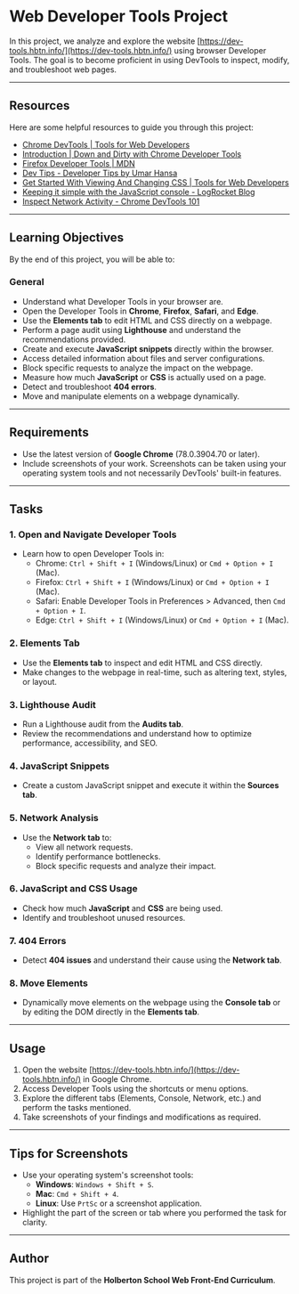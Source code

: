 
# Web Developer Tools Project

In this project, we analyze and explore the website [https://dev-tools.hbtn.info/](https://dev-tools.hbtn.info/) using browser Developer Tools. The goal is to become proficient in using DevTools to inspect, modify, and troubleshoot web pages.

---

## Resources

Here are some helpful resources to guide you through this project:

- [Chrome DevTools | Tools for Web Developers](https://developer.chrome.com/docs/devtools/)
- [Introduction | Down and Dirty with Chrome Developer Tools](https://www.youtube.com/watch?v=hfNx5HtJM-E)
- [Firefox Developer Tools | MDN](https://developer.mozilla.org/en-US/docs/Tools)
- [Dev Tips - Developer Tips by Umar Hansa](https://umaar.com/dev-tips/)
- [Get Started With Viewing And Changing CSS | Tools for Web Developers](https://developer.chrome.com/docs/devtools/css/)
- [Keeping it simple with the JavaScript console - LogRocket Blog](https://blog.logrocket.com/keeping-it-simple-with-the-javascript-console/)
- [Inspect Network Activity - Chrome DevTools 101](https://developer.chrome.com/docs/devtools/network/)

---

## Learning Objectives

By the end of this project, you will be able to:

### General
- Understand what Developer Tools in your browser are.
- Open the Developer Tools in **Chrome**, **Firefox**, **Safari**, and **Edge**.
- Use the **Elements tab** to edit HTML and CSS directly on a webpage.
- Perform a page audit using **Lighthouse** and understand the recommendations provided.
- Create and execute **JavaScript snippets** directly within the browser.
- Access detailed information about files and server configurations.
- Block specific requests to analyze the impact on the webpage.
- Measure how much **JavaScript** or **CSS** is actually used on a page.
- Detect and troubleshoot **404 errors**.
- Move and manipulate elements on a webpage dynamically.

---

## Requirements

- Use the latest version of **Google Chrome** (78.0.3904.70 or later).
- Include screenshots of your work. Screenshots can be taken using your operating system tools and not necessarily DevTools' built-in features.

---

## Tasks

### 1. Open and Navigate Developer Tools
- Learn how to open Developer Tools in:
  - Chrome: `Ctrl + Shift + I` (Windows/Linux) or `Cmd + Option + I` (Mac).
  - Firefox: `Ctrl + Shift + I` (Windows/Linux) or `Cmd + Option + I` (Mac).
  - Safari: Enable Developer Tools in Preferences > Advanced, then `Cmd + Option + I`.
  - Edge: `Ctrl + Shift + I` (Windows/Linux) or `Cmd + Option + I` (Mac).

### 2. Elements Tab
- Use the **Elements tab** to inspect and edit HTML and CSS directly.
- Make changes to the webpage in real-time, such as altering text, styles, or layout.

### 3. Lighthouse Audit
- Run a Lighthouse audit from the **Audits tab**.
- Review the recommendations and understand how to optimize performance, accessibility, and SEO.

### 4. JavaScript Snippets
- Create a custom JavaScript snippet and execute it within the **Sources tab**.

### 5. Network Analysis
- Use the **Network tab** to:
  - View all network requests.
  - Identify performance bottlenecks.
  - Block specific requests and analyze their impact.

### 6. JavaScript and CSS Usage
- Check how much **JavaScript** and **CSS** are being used.
- Identify and troubleshoot unused resources.

### 7. 404 Errors
- Detect **404 issues** and understand their cause using the **Network tab**.

### 8. Move Elements
- Dynamically move elements on the webpage using the **Console tab** or by editing the DOM directly in the **Elements tab**.

---

## Usage

1. Open the website [https://dev-tools.hbtn.info/](https://dev-tools.hbtn.info/) in Google Chrome.
2. Access Developer Tools using the shortcuts or menu options.
3. Explore the different tabs (Elements, Console, Network, etc.) and perform the tasks mentioned.
4. Take screenshots of your findings and modifications as required.

---

## Tips for Screenshots

- Use your operating system's screenshot tools:
  - **Windows**: `Windows + Shift + S`.
  - **Mac**: `Cmd + Shift + 4`.
  - **Linux**: Use `PrtSc` or a screenshot application.
- Highlight the part of the screen or tab where you performed the task for clarity.

---

## Author

This project is part of the **Holberton School Web Front-End Curriculum**.
